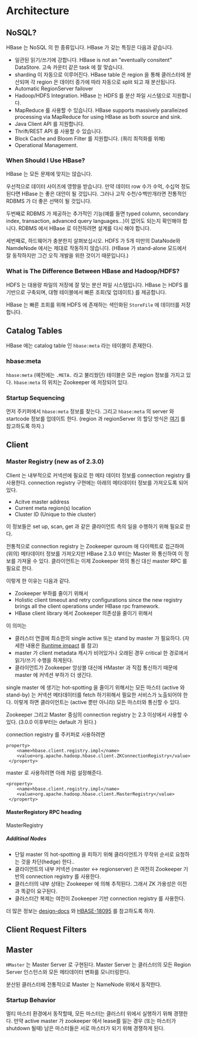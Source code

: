 # Architecture

## NoSQL?
HBase 는 NoSQL 의 한 종류입니다. HBase 가 갖는 특징은 다음과 같습니다.

- 일관된 읽기/쓰기에 강합니다. HBase is not an "eventually consitent" DataStore. 고속 카운터 같은 task 에 잘 맞습니다.
- sharding 이 자동으로 이루어진다. HBase table 은 region 을 통해 클러스터에 분산되며 각 region 은 데이터 증가에 따라 자동으로 split 되고 재 분산됩니다.
- Automatic RegionServer failover
- Hadoop/HDFS Integration. HBase 는 HDFS 를 분산 파일 시스템으로 지원합니다.
- MapReduce 를 사용할 수 있습니다. HBase supports massively paralleized processing via MapReduce for using HBase as both source and sink.
- Java Client API 를 지원합니다.
- Thrift/REST API 를 사용할 수 있습니다.
- Block Cache and Bloom Filter 를 지원합니다. (쿼리 최적화를 위해)
- Operational Management.

### When Should I Use HBase?
HBase 는 모든 문제에 맞지는 않습니다.


우선적으로 데이터 사이즈에 영향을 받습니다. 만약 데이터 row 수가 수억, 수십억 정도 된다면 HBase 는 좋은 대안이 될 것입니다. 그러나 고작 수천/수백만개라면 전통적인 RDBMS 가 더 좋은 선택이 될 것입니다.


두번째로 RDBMS 가 제공하는 추가적인 기능(예를 들면 typed column, secondary index, transaction, advanced query languages...)이 없어도 되는지 확인해야 합니다. RDBMS 에서 HBase 로 이전하려면 설계를 다시 해야 합니다.


세번째로, 하드웨어가 충분한지 살펴보십시오. HDFS 가 5개 미만의 DataNode와 NamdeNode 에서는 제대로 작동하지 않습니다. (HBase 가 stand-alone 모드에서 잘 동작하지만 그건 오직 개발을 위한 것이기 때문입니다.)

### What is The Difference Between HBase and Hadoop/HDFS?
HDFS 는 대용량 파일의 저장에 잘 맞는 분산 파일 시스템입니다. HBase 는 HDFS 를 기반으로 구축되며, 대형 테이블에서 빠른 조회(및 업데이트) 를 제공합니다. 

HBase 는 빠른 조회를 위해 HDFS 에 존재하는 색인화된 `StoreFile` 에 데이터를 저장합니다.

## Catalog Tables
HBase 에는 catalog table 인 `hbase:meta` 라는 테이블이 존재한다.

### hbase:meta
`hbase:meta` (예전에는 `.META.` 라고 불리웠던) 테이블은 모든 region 정보를 가지고 있다. `hbase:meta`  의 위치는 Zookeeper 에 저장되어 있다.

### Startup Sequencing
먼저 주키퍼에서 `hbase:meta` 정보를 찾는다. 그리고 `hbase:meta` 의 server 와 startcode 정보를 업데이트 한다. (region 과 regionServer 의 할당 방식은 [여기](https://hbase.apache.org/book.html#regions.arch.assignment) 를 참고하도록 하자.)


## Client

### Master Registry (new as of 2.3.0)
Client 는 내부적으로 커넥션에 필요로 한 메타 데이터 정보를 connection registry 를 사용한다.
connection registry 구현에는 아래의 메타데이터 정보를 가져오도록 되어 있다.

- Acitve master address
- Current meta region(s) location
- Cluster ID (Unique to thie cluster)

이 정보들은 set up, scan, get 과 같은 클라이언트 측의 일을 수행하기 위해 필요로 한다.

전통적으로 connection registry 는 Zookeeper quroum 에 다이렉트로 접근하여 (위의) 메타데이터 정보를 가져오지만 HBase 2.3.0 부터는 Master 와 통신하여 이 정보를 가져올 수 있다. 클라이언트는 이제 Zookeeper 와의 통신 대신 master RPC  를 필요로 한다.

이렇게 한 이유는 다음과 같다.

- Zookeeper 부하를 줄이기 위해서
- Holistic client timeout and retry configurations since the new registry brings all the client operations under HBase rpc framework. 
- HBase client library 에서 Zookeeper 의존성을 줄이기 위해서

이 의미는

- 클러스터 연결에 최소한의 single active 또는 stand by master 가 필요하다. (자세한 내용은 [Runtime impact](https://hbase.apache.org/book.html#master.runtime) 를 참고)
- master 가 client metadata 캐시가 비어있거나 오래된 경우 critical 한 경로에서 읽기/쓰기 수행을 하게된다. 
- 클라이언트가 Zookeeper 앙상블 대신에 HMaster 과 직접 통신하기 때문에 master 에 커넥션 부하가 더 생긴다.

single master 에 생기는 hot-spotting 을 줄이기 위해서는 모든 마스터 (active 와 stand-by) 는 커넥션 메타데이터를 fetch 하기위해서 필요한 서비스가 노출되어야 한다. 
이렇게 하면 클라이언트는 (active 뿐만 아니라) 모든 마스터와 통신할 수 있다.

Zookeeper 그리고 Master 중심의 connection registry 는 2.3 이상에서 사용할 수 있다. (3.0.0 이후부터는 default 가 된다.)

connection registry 를 주키퍼로 사용하려면

```
property>
    <name>hbase.client.registry.impl</name>
    <value>org.apache.hadoop.hbase.client.ZKConnectionRegistry</value>
 </property>
```
master 로 사용하려면 아래 처럼 설정해준다.
```
<property>
    <name>hbase.client.registry.impl</name>
    <value>org.apache.hadoop.hbase.client.MasterRegistry</value>
 </property>
 ```

#### MasterRegistory RPC heading
MasterRegistry

##### Additinal Nodes

- 단일 master 의 hot-spotting 을 피하기 위해 클라이언트가 무작위 순서로 요청하는 것을 차단(hedge) 한다..
- 클라이언트의 내부 커넥션 (master <-> regionserver) 은 여전히 Zookeeper 기반의 connection registry 를 사용한다.
- 클러스터의 내부 상태는 Zookeeper 에 의해 추적된다. 그래서 ZK 가용성은 이전과 똑같이 요구된다.
- 클러스터간 복제는 여전이 Zookeeper 기반 connection registry 를 사용한다.

더 많은 정보는 [design-docs](https://github.com/apache/hbase/blob/master/dev-support/design-docs/HBASE-18095-Zookeeper-less-client-connection-design.adoc) 와 [HBASE-18095](https://issues.apache.org/jira/browse/HBASE-18095) 를 참고하도록 하자.

## Client Request Filters


## Master
`HMaster` 는 Master Server 로 구현된다. Master Server 는 클러스터의  모든 Region Server 인스턴스와 모든 메타데이터 변화를 모니터링한다.

분산된 클러스터에 전통적으로 Master 는 NameNode 위에서 동작한다.

### Startup Behavior
멀티 마스터 환경에서 동작할때, 모든 마스터는 클러스터 위에서 실행하기 위해 경쟁한다. 만약 active master 가 zookeeper 에서 lease를 잃는 경우 (또는 마스터가 shutdown 될때) 남은 마스터들은 서로 마스터가 되기 위해 경쟁하게 된다.
